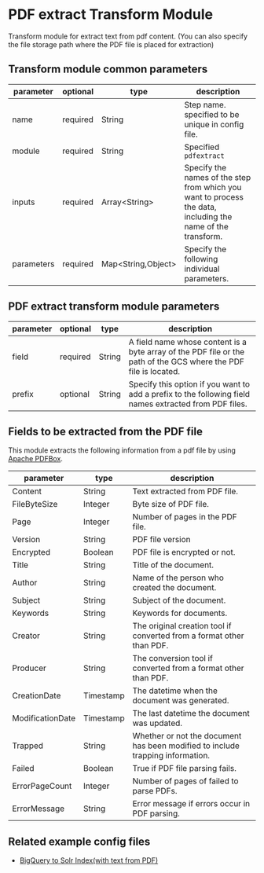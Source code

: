 # PDF extract Transform Module

Transform module for extract text from pdf content.
(You can also specify the file storage path where the PDF file is placed for extraction)

## Transform module common parameters

| parameter  | optional | type                | description                                                                                                 |
|------------|----------|---------------------|-------------------------------------------------------------------------------------------------------------|
| name       | required | String              | Step name. specified to be unique in config file.                                                           |
| module     | required | String              | Specified `pdfextract`                                                                                      |
| inputs     | required | Array<String\>      | Specify the names of the step from which you want to process the data, including the name of the transform. |
| parameters | required | Map<String,Object\> | Specify the following individual parameters.                                                                |

## PDF extract transform module parameters

| parameter | optional | type   | description                                                                                                      |
|-----------|----------|--------|------------------------------------------------------------------------------------------------------------------|
| field     | required | String | A field name whose content is a byte array of the PDF file or the path of the GCS where the PDF file is located. |
| prefix    | optional | String | Specify this option if you want to add a prefix to the following field names extracted from PDF files.           |


## Fields to be extracted from the PDF file

This module extracts the following information from a pdf file by using [Apache PDFBox](https://pdfbox.apache.org/).

| parameter        | type      | description                                                                    |
|------------------|-----------|--------------------------------------------------------------------------------|
| Content          | String    | Text extracted from PDF file.                                                  |
| FileByteSize     | Integer   | Byte size of PDF file.                                                         |
| Page             | Integer   | Number of pages in the PDF file.                                               |
| Version          | String    | PDF file version                                                               |
| Encrypted        | Boolean   | PDF file is  encrypted or not.                                                 |
| Title            | String    | Title of the document.                                                         |
| Author           | String    | Name of the person who created the document.                                   |
| Subject          | String    | Subject of the document.                                                       |
| Keywords         | String    | Keywords for documents.                                                        |
| Creator          | String    | The original creation tool if converted from a format other than PDF.          |
| Producer         | String    | The conversion tool if converted from a format other than PDF.                 |
| CreationDate     | Timestamp | The datetime when the document was generated.                                  |
| ModificationDate | Timestamp | The last datetime the document was updated.                                    |
| Trapped          | String    | Whether or not the document has been modified to include trapping information. |
| Failed           | Boolean   | True if PDF file parsing fails.                                                |
| ErrorPageCount   | Integer   | Number of pages of failed to parse PDFs.                                       |
| ErrorMessage     | String    | Error message if errors occur in PDF parsing.                                  |


## Related example config files

* [BigQuery to Solr Index(with text from PDF)](../../../../examples/bigquery-pdf-to-solrindex.json)

